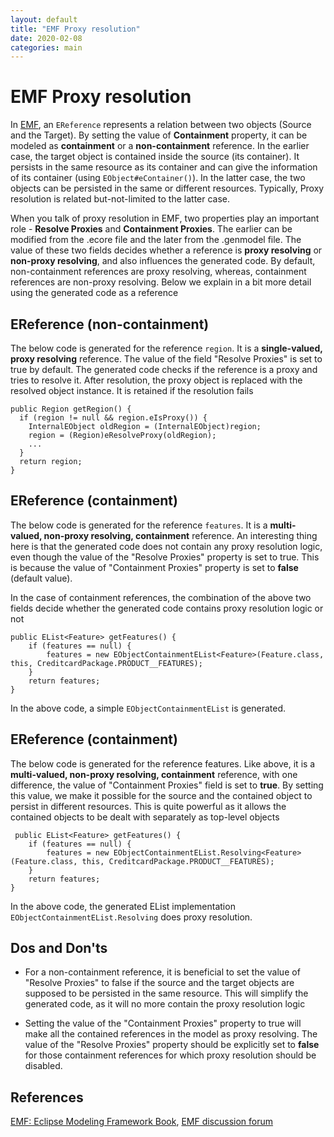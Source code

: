 ```yaml
---
layout: default
title: "EMF Proxy resolution"
date: 2020-02-08
categories: main
---
```


# **EMF Proxy resolution**

In [EMF](https://www.eclipse.org/modeling/emf/), an `EReference` represents a relation between two objects (Source and the Target). By setting the value of **Containment** property, it can be modeled as **containment** or a **non-containment** reference. In the earlier case, the target object is contained inside the source (its container). It persists in the same resource as its container and can give the information of its container (using `EObject#eContainer()`). In the latter case, the two objects can be persisted in the same or different resources. Typically, Proxy resolution is related but-not-limited to the latter case.

When you talk of proxy resolution in EMF, two properties play an important role - **Resolve Proxies** and **Containment Proxies**. The earlier can be modified from the .ecore file and the later from the .genmodel file. The value of these two fields decides whether a reference is **proxy resolving** or **non-proxy resolving**, and also influences the generated code. By default, non-containment references are proxy resolving, whereas, containment references are non-proxy resolving. Below we explain in a bit more detail using the generated code as a reference

## EReference (non-containment)

The below code is generated for the reference `region`. It is a **single-valued, proxy resolving** reference. The value of the field "Resolve Proxies" is set to true by default. The generated code checks if the reference is a proxy and tries to resolve it. After resolution, the proxy object is replaced with the resolved object instance. It is retained if the resolution fails

```
public Region getRegion() {
  if (region != null && region.eIsProxy()) {
    InternalEObject oldRegion = (InternalEObject)region;
    region = (Region)eResolveProxy(oldRegion);
    ...
  }
  return region;
}
```

## EReference (containment)

The below code is generated for the reference `features`. It is a **multi-valued, non-proxy resolving, containment** reference. An interesting thing here is that the generated code does not contain any proxy resolution logic, even though the value of the "Resolve Proxies" property is set to true. This is because the value of "Containment Proxies" property is set to **false** (default value).

In the case of containment references, the combination of the above two fields decide whether the generated code contains proxy resolution logic or not

```
public EList<Feature> getFeatures() {
	if (features == null) {
		features = new EObjectContainmentEList<Feature>(Feature.class, this, CreditcardPackage.PRODUCT__FEATURES);
	}
	return features;
}
```

In the above code, a simple `EObjectContainmentEList` is generated.

## EReference (containment)

The below code is generated for the reference features. Like above, it is a **multi-valued, non-proxy resolving, containment** reference, with one difference, the value of "Containment Proxies" field is set to **true**. By setting this value, we make it possible for the source and the contained object to persist in different resources. This is quite powerful as it allows the contained objects to be dealt with separately as top-level objects

```
 public EList<Feature> getFeatures() {
	if (features == null) {
		features = new EObjectContainmentEList.Resolving<Feature>(Feature.class, this, CreditcardPackage.PRODUCT__FEATURES);
	}
	return features;
}
```

In the above code, the generated EList implementation `EObjectContainmentEList.Resolving` does proxy resolution.

## Dos and Don'ts

- For a non-containment reference, it is beneficial to set the value of "Resolve Proxies" to false if the source and the target objects are supposed to be persisted in the same resource. This will simplify the generated code, as it will no more contain the proxy resolution logic

- Setting the value of the "Containment Proxies" property to true will make all the contained references in the model as proxy resolving. The value of the "Resolve Proxies" property should be explicitly set to **false** for those containment references for which proxy resolution should be disabled.

## References

[EMF: Eclipse Modeling Framework Book](https://www.amazon.com/EMF-Eclipse-Modeling-Framework-2nd/dp/0321331885),
[EMF discussion forum](https://www.eclipse.org/forums/index.php?t=thread&frm_id=108)
